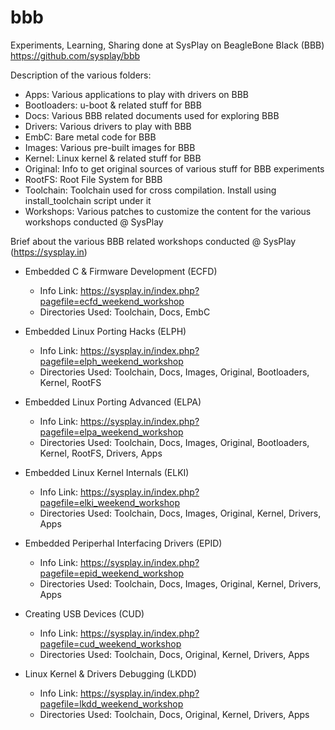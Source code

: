 # bbb
Experiments, Learning, Sharing done at SysPlay on BeagleBone Black (BBB)
https://github.com/sysplay/bbb

Description of the various folders:

+ Apps: Various applications to play with drivers on BBB
+ Bootloaders: u-boot & related stuff for BBB
+ Docs: Various BBB related documents used for exploring BBB
+ Drivers: Various drivers to play with BBB
+ EmbC: Bare metal code for BBB
+ Images: Various pre-built images for BBB
+ Kernel: Linux kernel & related stuff for BBB
+ Original: Info to get original sources of various stuff for BBB experiments
+ RootFS: Root File System for BBB
+ Toolchain: Toolchain used for cross compilation. Install using install_toolchain script under it
+ Workshops: Various patches to customize the content for the various workshops conducted @ SysPlay

Brief about the various BBB related workshops conducted @ SysPlay (https://sysplay.in)

+ Embedded C & Firmware Development (ECFD)
	- Info Link: https://sysplay.in/index.php?pagefile=ecfd_weekend_workshop
	- Directories Used: Toolchain, Docs, EmbC

+ Embedded Linux Porting Hacks (ELPH)
	- Info Link: https://sysplay.in/index.php?pagefile=elph_weekend_workshop
	- Directories Used: Toolchain, Docs, Images, Original, Bootloaders, Kernel, RootFS

+ Embedded Linux Porting Advanced (ELPA)
	- Info Link: https://sysplay.in/index.php?pagefile=elpa_weekend_workshop
	- Directories Used: Toolchain, Docs, Images, Original, Bootloaders, Kernel, RootFS, Drivers, Apps

+ Embedded Linux Kernel Internals (ELKI)
	- Info Link: https://sysplay.in/index.php?pagefile=elki_weekend_workshop
	- Directories Used: Toolchain, Docs, Images, Original, Kernel, Drivers, Apps

+ Embedded Periperhal Interfacing Drivers (EPID)
	- Info Link: https://sysplay.in/index.php?pagefile=epid_weekend_workshop
	- Directories Used: Toolchain, Docs, Images, Original, Kernel, Drivers, Apps

+ Creating USB Devices (CUD)
	- Info Link: https://sysplay.in/index.php?pagefile=cud_weekend_workshop
	- Directories Used: Toolchain, Docs, Original, Kernel, Drivers, Apps

+ Linux Kernel & Drivers Debugging (LKDD)
	- Info Link: https://sysplay.in/index.php?pagefile=lkdd_weekend_workshop
	- Directories Used: Toolchain, Docs, Original, Kernel, Drivers, Apps

